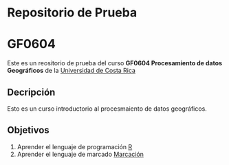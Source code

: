 # Repositorio de Prueba 
# GF0604
Este es un reositorio de prueba del curso **GF0604 Procesamiento de datos Geográficos** de la [Universidad de Costa Rica](https://www.ucr.ac.cr/)

## Decripción
Esto es un curso introductorio al procesmaiento de datos geográficos.

## Objetivos
1. Aprender el lenguaje de programación [R](https://es.wikipedia.org/wiki/R_(lenguaje_de_programaci%C3%B3n))
2. Aprender el lenguaje de marcado [Marcación](https://www.ionos.es/digitalguide/paginas-web/desarrollo-web/tutorial-de-markdown/)

